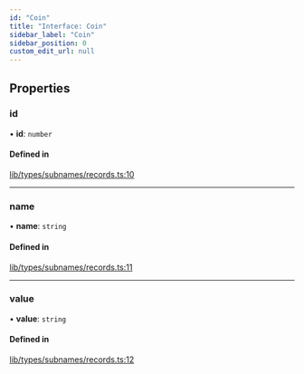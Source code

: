 ```yaml
---
id: "Coin"
title: "Interface: Coin"
sidebar_label: "Coin"
sidebar_position: 0
custom_edit_url: null
---
```


## Properties

### id

• **id**: `number`

#### Defined in

[lib/types/subnames/records.ts:10](https://github.com/JustaName-id/JustaName-sdk/blob/0b5bd45/packages/@justaname.id/sdk/src/lib/types/subnames/records.ts#L10)

___

### name

• **name**: `string`

#### Defined in

[lib/types/subnames/records.ts:11](https://github.com/JustaName-id/JustaName-sdk/blob/0b5bd45/packages/@justaname.id/sdk/src/lib/types/subnames/records.ts#L11)

___

### value

• **value**: `string`

#### Defined in

[lib/types/subnames/records.ts:12](https://github.com/JustaName-id/JustaName-sdk/blob/0b5bd45/packages/@justaname.id/sdk/src/lib/types/subnames/records.ts#L12)
